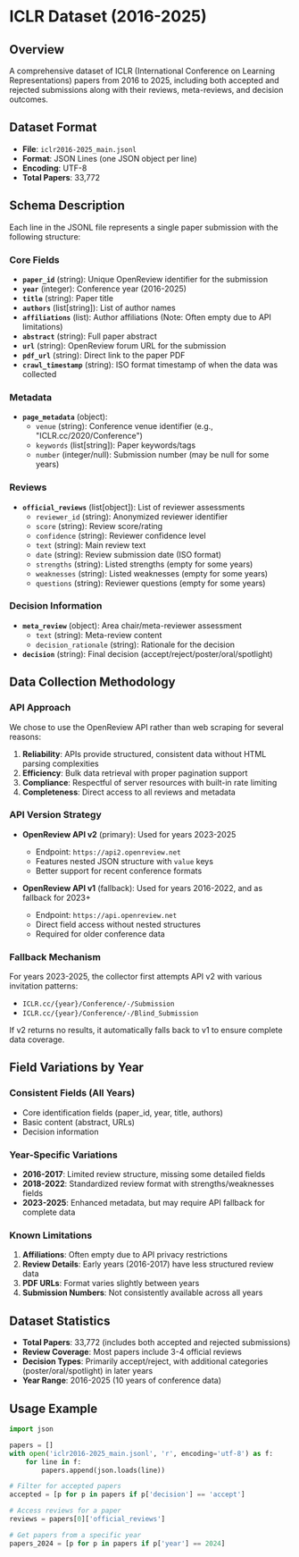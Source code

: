 # ICLR Dataset (2016-2025)

## Overview
A comprehensive dataset of ICLR (International Conference on Learning Representations) papers from 2016 to 2025, including both accepted and rejected submissions along with their reviews, meta-reviews, and decision outcomes.

## Dataset Format
- **File**: `iclr2016-2025_main.jsonl`
- **Format**: JSON Lines (one JSON object per line)
- **Encoding**: UTF-8
- **Total Papers**: 33,772

## Schema Description

Each line in the JSONL file represents a single paper submission with the following structure:

### Core Fields
- **`paper_id`** (string): Unique OpenReview identifier for the submission
- **`year`** (integer): Conference year (2016-2025)
- **`title`** (string): Paper title
- **`authors`** (list[string]): List of author names
- **`affiliations`** (list): Author affiliations (Note: Often empty due to API limitations)
- **`abstract`** (string): Full paper abstract
- **`url`** (string): OpenReview forum URL for the submission
- **`pdf_url`** (string): Direct link to the paper PDF
- **`crawl_timestamp`** (string): ISO format timestamp of when the data was collected

### Metadata
- **`page_metadata`** (object):
  - `venue` (string): Conference venue identifier (e.g., "ICLR.cc/2020/Conference")
  - `keywords` (list[string]): Paper keywords/tags
  - `number` (integer/null): Submission number (may be null for some years)

### Reviews
- **`official_reviews`** (list[object]): List of reviewer assessments
  - `reviewer_id` (string): Anonymized reviewer identifier
  - `score` (string): Review score/rating
  - `confidence` (string): Reviewer confidence level
  - `text` (string): Main review text
  - `date` (string): Review submission date (ISO format)
  - `strengths` (string): Listed strengths (empty for some years)
  - `weaknesses` (string): Listed weaknesses (empty for some years)  
  - `questions` (string): Reviewer questions (empty for some years)

### Decision Information
- **`meta_review`** (object): Area chair/meta-reviewer assessment
  - `text` (string): Meta-review content
  - `decision_rationale` (string): Rationale for the decision
- **`decision`** (string): Final decision (accept/reject/poster/oral/spotlight)

## Data Collection Methodology

### API Approach
We chose to use the OpenReview API rather than web scraping for several reasons:
1. **Reliability**: APIs provide structured, consistent data without HTML parsing complexities
2. **Efficiency**: Bulk data retrieval with proper pagination support
3. **Compliance**: Respectful of server resources with built-in rate limiting
4. **Completeness**: Direct access to all reviews and metadata

### API Version Strategy
- **OpenReview API v2** (primary): Used for years 2023-2025
  - Endpoint: `https://api2.openreview.net`
  - Features nested JSON structure with `value` keys
  - Better support for recent conference formats

- **OpenReview API v1** (fallback): Used for years 2016-2022, and as fallback for 2023+
  - Endpoint: `https://api.openreview.net`
  - Direct field access without nested structures
  - Required for older conference data

### Fallback Mechanism
For years 2023-2025, the collector first attempts API v2 with various invitation patterns:
- `ICLR.cc/{year}/Conference/-/Submission`
- `ICLR.cc/{year}/Conference/-/Blind_Submission`

If v2 returns no results, it automatically falls back to v1 to ensure complete data coverage.

## Field Variations by Year

### Consistent Fields (All Years)
- Core identification fields (paper_id, year, title, authors)
- Basic content (abstract, URLs)
- Decision information

### Year-Specific Variations
- **2016-2017**: Limited review structure, missing some detailed fields
- **2018-2022**: Standardized review format with strengths/weaknesses fields
- **2023-2025**: Enhanced metadata, but may require API fallback for complete data

### Known Limitations
1. **Affiliations**: Often empty due to API privacy restrictions
2. **Review Details**: Early years (2016-2017) have less structured review data
3. **PDF URLs**: Format varies slightly between years
4. **Submission Numbers**: Not consistently available across all years

## Dataset Statistics
- **Total Papers**: 33,772 (includes both accepted and rejected submissions)
- **Review Coverage**: Most papers include 3-4 official reviews
- **Decision Types**: Primarily accept/reject, with additional categories (poster/oral/spotlight) in later years
- **Year Range**: 2016-2025 (10 years of conference data)

## Usage Example
```python
import json

papers = []
with open('iclr2016-2025_main.jsonl', 'r', encoding='utf-8') as f:
    for line in f:
        papers.append(json.loads(line))

# Filter for accepted papers
accepted = [p for p in papers if p['decision'] == 'accept']

# Access reviews for a paper
reviews = papers[0]['official_reviews']

# Get papers from a specific year
papers_2024 = [p for p in papers if p['year'] == 2024]